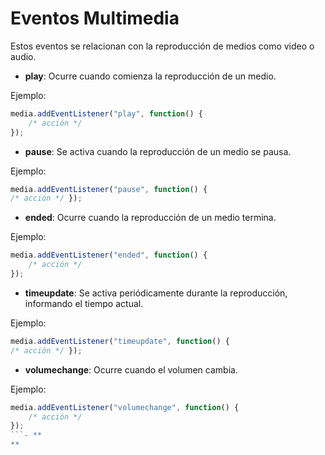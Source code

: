 # Eventos Multimedia
Estos eventos se relacionan con la reproducción de medios como video o audio.

- **play**: Ocurre cuando comienza la reproducción de un medio.

Ejemplo: 

```javascript
media.addEventListener("play", function() { 
    /* acción */ 
});
```

- **pause**: Se activa cuando la reproducción de un medio se pausa.

Ejemplo: 

```javascript
media.addEventListener("pause", function() { 
/* acción */ });
```

- **ended**: Ocurre cuando la reproducción de un medio termina.

Ejemplo: 

```javascript
media.addEventListener("ended", function() { 
    /* acción */ 
});
```

- **timeupdate**: Se activa periódicamente durante la reproducción, informando el tiempo actual.

Ejemplo: 

```javascript
media.addEventListener("timeupdate", function() { 
/* acción */ });
```

- **volumechange**: Ocurre cuando el volumen cambia.

Ejemplo: 

```javascript
media.addEventListener("volumechange", function() { 
    /* acción */ 
});
```- **
**